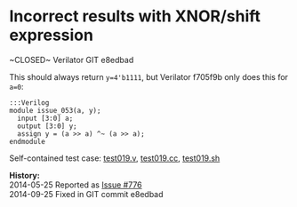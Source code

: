 
Incorrect results with XNOR/shift expression
============================================

~CLOSED~ Verilator GIT e8edbad

This should always return `y=4'b1111`, but Verilator f705f9b only does this for `a=0`:

    :::Verilog
    module issue_053(a, y);
      input [3:0] a;
      output [3:0] y;
      assign y = (a >> a) ^~ (a >> a);
    endmodule

Self-contained test case:
[test019.v](http://svn.clifford.at/handicraft/2014/verilatortest/test019.v),
[test019.cc](http://svn.clifford.at/handicraft/2014/verilatortest/test019.cc),
[test019.sh](http://svn.clifford.at/handicraft/2014/verilatortest/test019.sh)

**History:**  
2014-05-25 Reported as [Issue #776](http://www.veripool.org/issues/776-Verilator-Incorrect-results-with-XNOR-shift-expression)  
2014-09-25 Fixed in GIT commit e8edbad
